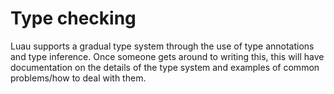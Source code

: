 Type checking
=============

Luau supports a gradual type system through the use of type annotations and type inference. Once someone gets around to writing this, this will have documentation on the details of the type system and examples of common problems/how to deal with them.
